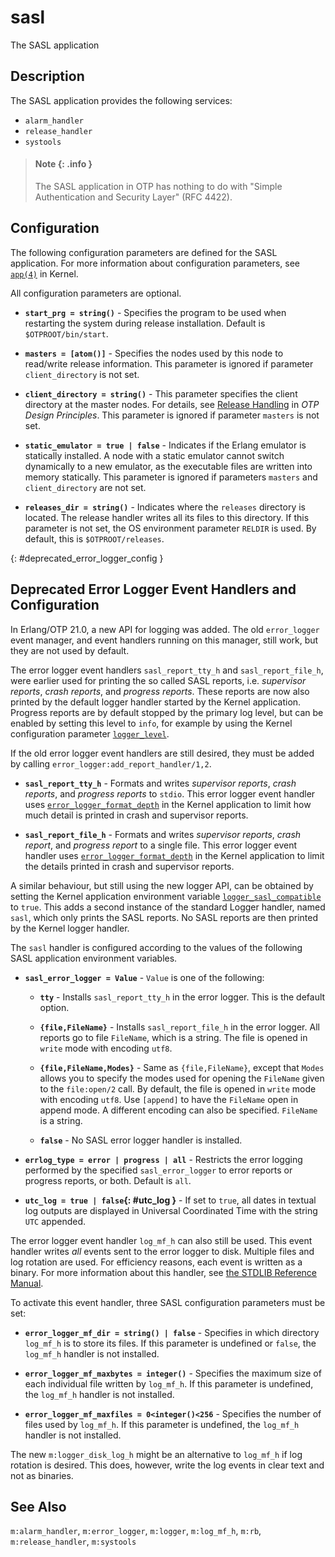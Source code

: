 <!--
%CopyrightBegin%

Copyright Ericsson AB 2023. All Rights Reserved.

Licensed under the Apache License, Version 2.0 (the "License");
you may not use this file except in compliance with the License.
You may obtain a copy of the License at

    http://www.apache.org/licenses/LICENSE-2.0

Unless required by applicable law or agreed to in writing, software
distributed under the License is distributed on an "AS IS" BASIS,
WITHOUT WARRANTIES OR CONDITIONS OF ANY KIND, either express or implied.
See the License for the specific language governing permissions and
limitations under the License.

%CopyrightEnd%
-->
# sasl

The SASL application

## Description

The SASL application provides the following services:

- `alarm_handler`
- `release_handler`
- `systools`

> #### Note {: .info }
>
> The SASL application in OTP has nothing to do with "Simple Authentication and
> Security Layer" (RFC 4422).

## Configuration

The following configuration parameters are defined for the SASL application. For
more information about configuration parameters, see
[`app(4)`](`e:kernel:app.md`) in Kernel.

All configuration parameters are optional.

- **`start_prg = string()`** - Specifies the program to be used when restarting
  the system during release installation. Default is `$OTPROOT/bin/start`.

- **`masters = [atom()]`** - Specifies the nodes used by this node to read/write
  release information. This parameter is ignored if parameter `client_directory`
  is not set.

- **`client_directory = string()`** - This parameter specifies the client
  directory at the master nodes. For details, see
  [Release Handling](`e:system:release_handling.md`) in _OTP Design Principles_.
  This parameter is ignored if parameter `masters` is not set.

- **`static_emulator = true | false`** - Indicates if the Erlang emulator is
  statically installed. A node with a static emulator cannot switch dynamically
  to a new emulator, as the executable files are written into memory statically.
  This parameter is ignored if parameters `masters` and `client_directory` are
  not set.

- **`releases_dir = string()`** - Indicates where the `releases` directory is
  located. The release handler writes all its files to this directory. If this
  parameter is not set, the OS environment parameter `RELDIR` is used. By
  default, this is `$OTPROOT/releases`.

[](){: #deprecated_error_logger_config }

## Deprecated Error Logger Event Handlers and Configuration

In Erlang/OTP 21.0, a new API for logging was added. The old `error_logger`
event manager, and event handlers running on this manager, still work, but they
are not used by default.

The error logger event handlers `sasl_report_tty_h` and `sasl_report_file_h`,
were earlier used for printing the so called SASL reports, i.e. _supervisor
reports_, _crash reports_, and _progress reports_. These reports are now also
printed by the default logger handler started by the Kernel application.
Progress reports are by default stopped by the primary log level, but can be
enabled by setting this level to `info`, for example by using the Kernel
configuration parameter [`logger_level`](`e:kernel:kernel_app.md#logger_level`).

If the old error logger event handlers are still desired, they must be added by
calling `error_logger:add_report_handler/1,2`.

- **`sasl_report_tty_h`** - Formats and writes _supervisor reports_, _crash
  reports_, and _progress reports_ to `stdio`. This error logger event handler
  uses
  [`error_logger_format_depth`](`e:kernel:kernel_app.md#deprecated-configuration-parameters`)
  in the Kernel application to limit how much detail is printed in crash and
  supervisor reports.

- **`sasl_report_file_h`** - Formats and writes _supervisor reports_, _crash
  report_, and _progress report_ to a single file. This error logger event
  handler uses
  [`error_logger_format_depth`](`e:kernel:kernel_app.md#deprecated-configuration-parameters`)
  in the Kernel application to limit the details printed in crash and supervisor
  reports.

A similar behaviour, but still using the new logger API, can be obtained by
setting the Kernel application environment variable
[`logger_sasl_compatible`](`e:kernel:kernel_app.md#logger_sasl_compatible`) to
`true`. This adds a second instance of the standard Logger handler, named
`sasl`, which only prints the SASL reports. No SASL reports are then printed by
the Kernel logger handler.

The `sasl` handler is configured according to the values of the following SASL
application environment variables.

- **`sasl_error_logger = Value`** - `Value` is one of the following:

  - **`tty`** - Installs `sasl_report_tty_h` in the error logger. This is the
    default option.

  - **`{file,FileName}`** - Installs `sasl_report_file_h` in the error logger.
    All reports go to file `FileName`, which is a string. The file is opened in
    `write` mode with encoding `utf8`.

  - **`{file,FileName,Modes}`** - Same as `{file,FileName}`, except that `Modes`
    allows you to specify the modes used for opening the `FileName` given to the
    `file:open/2` call. By default, the file is opened in `write` mode with
    encoding `utf8`. Use `[append]` to have the `FileName` open in append mode.
    A different encoding can also be specified. `FileName` is a string.

  - **`false`** - No SASL error logger handler is installed.

- **`errlog_type = error | progress | all`** - Restricts the error logging
  performed by the specified `sasl_error_logger` to error reports or progress
  reports, or both. Default is `all`.

- **`utc_log = true | false`{: #utc_log }** - If set to `true`, all dates in
  textual log outputs are displayed in Universal Coordinated Time with the
  string `UTC` appended.

The error logger event handler `log_mf_h` can also still be used. This event
handler writes _all_ events sent to the error logger to disk. Multiple files and
log rotation are used. For efficiency reasons, each event is written as a
binary. For more information about this handler, see
[the STDLIB Reference Manual](`m:log_mf_h`).

To activate this event handler, three SASL configuration parameters must be set:

- **`error_logger_mf_dir = string() | false`** - Specifies in which directory
  `log_mf_h` is to store its files. If this parameter is undefined or `false`,
  the `log_mf_h` handler is not installed.

- **`error_logger_mf_maxbytes = integer()`** - Specifies the maximum size of
  each individual file written by `log_mf_h`. If this parameter is undefined,
  the `log_mf_h` handler is not installed.

- **`error_logger_mf_maxfiles = 0<integer()<256`** - Specifies the number of
  files used by `log_mf_h`. If this parameter is undefined, the `log_mf_h`
  handler is not installed.

The new `m:logger_disk_log_h` might be an alternative to `log_mf_h` if log
rotation is desired. This does, however, write the log events in clear text and
not as binaries.

## See Also

`m:alarm_handler`, `m:error_logger`, `m:logger`, `m:log_mf_h`, `m:rb`,
`m:release_handler`, `m:systools`
